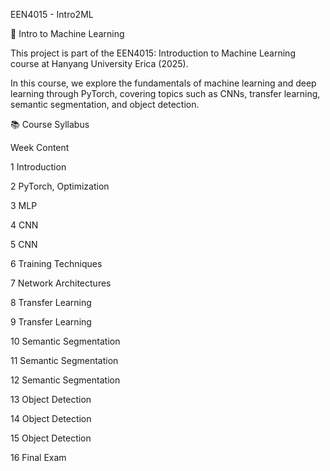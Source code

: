 EEN4015 - Intro2ML

📖 Intro to Machine Learning

This project is part of the EEN4015: Introduction to Machine Learning course at Hanyang University Erica (2025).

In this course, we explore the fundamentals of machine learning and deep learning through PyTorch, covering topics such as CNNs, transfer learning, semantic segmentation, and object detection.

📚 Course Syllabus

Week	Content

1	Introduction

2	PyTorch, Optimization

3	MLP

4	CNN

5	CNN

6	Training Techniques

7	Network Architectures

8	Transfer Learning

9	Transfer Learning

10	Semantic Segmentation

11	Semantic Segmentation

12	Semantic Segmentation

13	Object Detection

14	Object Detection

15	Object Detection

16	Final Exam





